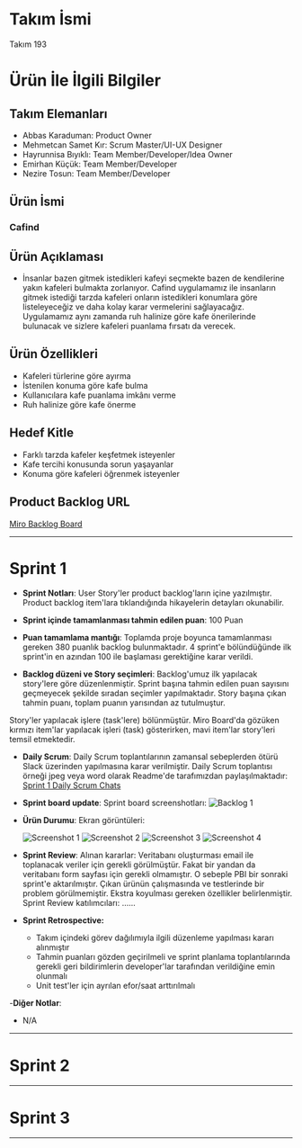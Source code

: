 # **Takım İsmi**

Takım 193

# Ürün İle İlgili Bilgiler

## Takım Elemanları

- Abbas Karaduman: Product Owner
- Mehmetcan Samet Kır: Scrum Master/UI-UX Designer
- Hayrunnisa Bıyıklı: Team Member/Developer/Idea Owner
- Emirhan Küçük: Team Member/Developer
- Nezire Tosun: Team Member/Developer

## Ürün İsmi

###   Cafind

## Ürün Açıklaması

- İnsanlar bazen gitmek istedikleri kafeyi seçmekte bazen de kendilerine yakın kafeleri bulmakta zorlanıyor. Cafind uygulamamız ile insanların gitmek istediği tarzda kafeleri onların istedikleri konumlara göre listeleyeceğiz ve daha kolay karar vermelerini sağlayacağız. Uygulamamız aynı zamanda ruh halinize göre kafe önerilerinde bulunacak ve sizlere kafeleri puanlama fırsatı da verecek.

## Ürün Özellikleri

-	Kafeleri türlerine göre ayırma
-	İstenilen konuma göre kafe bulma
-	Kullanıcılara kafe puanlama imkânı verme
-	Ruh halinize göre kafe önerme


## Hedef Kitle

- Farklı tarzda kafeler keşfetmek isteyenler
- Kafe tercihi konusunda sorun yaşayanlar
-	Konuma göre kafeleri öğrenmek isteyenler


## Product Backlog URL

[Miro Backlog Board](https://miro.com/app/board/uXjVOSSCpsI=/)

---

# Sprint 1

- **Sprint Notları**: User Story'ler product backlog'ların içine yazılmıştır. Product backlog item'lara tıklandığında hikayelerin detayları okunabilir.

- **Sprint içinde tamamlanması tahmin edilen puan**: 100 Puan

- **Puan tamamlama mantığı**: Toplamda proje boyunca tamamlanması gereken 380 puanlık backlog bulunmaktadır. 4 sprint'e bölündüğünde ilk sprint'in en azından 100 ile başlaması gerektiğine karar verildi.

- **Backlog düzeni ve Story seçimleri**: Backlog'umuz ilk yapılacak story'lere göre düzenlenmiştir. Sprint başına tahmin edilen puan sayısını geçmeyecek şekilde sıradan seçimler yapılmaktadır. Story başına çıkan tahmin puanı, toplam puanın yarısından az tutulmuştur. 

Story'ler yapılacak işlere (task'lere) bölünmüştür. Miro Board'da gözüken kırmızı item'lar yapılacak işleri (task) gösterirken, mavi item'lar story'leri temsil etmektedir.

- **Daily Scrum**: Daily Scrum toplantılarının zamansal sebeplerden ötürü Slack üzerinden yapılmasına karar verilmiştir. Daily Scrum toplantısı örneği jpeg veya word olarak Readme'de tarafımızdan paylaşılmaktadır: [Sprint 1 Daily Scrum Chats](https://github.com/OyunveUygulamaAkademisi/BootcampScrumTemplate/blob/main/ProjectManagement/Sprint1Documents/DailyScrumMeetingNotesSprint1.docx?raw=true)

- **Sprint board update**: Sprint board screenshotları: 
![Backlog 1](https://github.com/Krmzkk/Flutter-Team-193/blob/main/Project%20Management/Sprint1Documents/Sprint%20-%201%20Trello.png?raw=true)


- **Ürün Durumu**: Ekran görüntüleri:
 
  ![Screenshot 1](https://github.com/Krmzkk/Flutter-Team-193/blob/main/App%20Screenshot%20V2/Kay%C4%B1t.png?raw=true)
  ![Screenshot 2](https://github.com/Krmzkk/Flutter-Team-193/blob/main/App%20Screenshot%20V2/Giris.png?raw=true)
  ![Screenshot 3](https://github.com/Krmzkk/Flutter-Team-193/blob/main/App%20Screenshot%20V2/Ana%20ekran.png?raw=true)
  ![Screenshot 4](https://github.com/Krmzkk/Flutter-Team-193/blob/main/App%20Screenshot%20V2/Profil.png?raw=true)

- **Sprint Review**: 
Alınan kararlar: Veritabanı oluşturması email ile toplanacak veriler için gerekli görülmüştür. Fakat bir yandan da veritabanı form sayfası için gerekli olmamıştır. O sebeple PBI bir sonraki sprint'e aktarılmıştır. Çıkan ürünün çalışmasında ve testlerinde bir problem görülmemiştir. Ekstra koyulması gereken özellikler belirlenmiştir. Sprint Review katılımcıları: ......

- **Sprint Retrospective:**
  - Takım içindeki görev dağılımıyla ilgili düzenleme yapılması kararı alınmıştır
  - Tahmin puanları gözden geçirilmeli ve sprint planlama toplantılarında gerekli geri bildirimlerin developer'lar tarafından verildiğine emin olunmalı
  - Unit test'ler için ayrılan efor/saat arttırılmalı 

-**Diğer Notlar**:
- N/A

---

# Sprint 2


---

# Sprint 3

---
